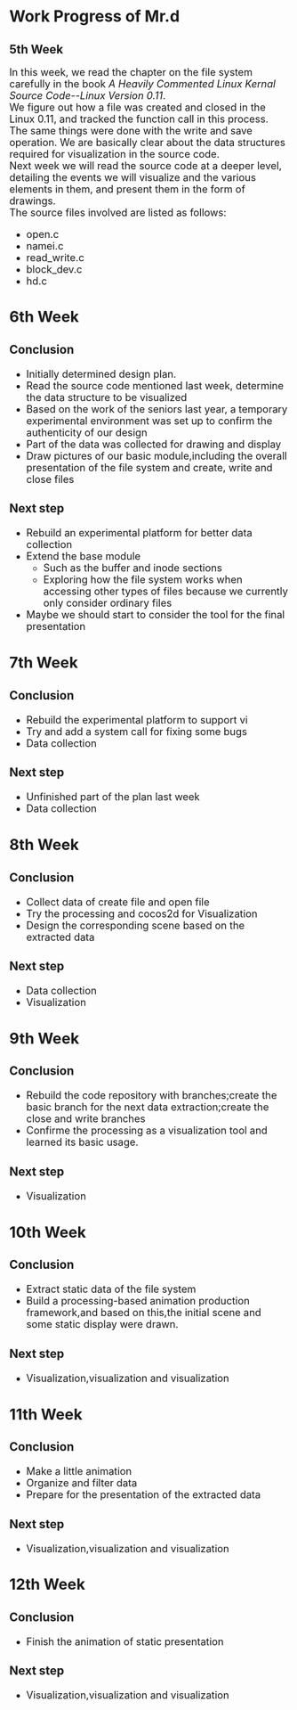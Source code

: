 # Work Progress of Mr.d

## 5th Week

<font face="" size="4" color="">

In this week, we read the chapter on the file system carefully in the book *A Heavily Commented Linux Kernal Source Code--Linux Version 0.11*.  
We figure out how a file was created and closed in the Linux 0.11, and tracked the function call in this process. The same things were done with the write and save operation. We are basically clear about the data structures required for visualization in the source code.  
Next week we will read the source code at a deeper level, detailing the events we will visualize and the various elements in them, and present them in the form of drawings.  
The source files involved are listed as follows:  

* open.c
* namei.c
* read_write.c
* block_dev.c
* hd.c

## 6th Week

### Conclusion
* Initially determined design plan.
* Read the source code mentioned last week, determine the data structure to be visualized 
* Based on the work of the seniors last year, a temporary experimental environment was set up to confirm the authenticity of our design
* Part of the data was collected for drawing and display
* Draw pictures of our basic module,including the overall presentation of the file system and create, write and close files

### Next step
* Rebuild an experimental platform for better data collection 
* Extend the base module
	* Such as the buffer and inode sections 
	* Exploring how the file system works when accessing other types of files because we currently only consider ordinary files
* Maybe we should start to consider the tool for the final presentation 

## 7th Week

###	Conclusion
* Rebuild the experimental platform to support vi
* Try and add a system call for fixing some bugs 
* Data collection

### Next step
* Unfinished part of the plan last week
* Data collection


## 8th Week

###	Conclusion
* Collect data of create file and open file
* Try the processing and cocos2d for Visualization
* Design the corresponding scene based on the extracted data

### Next step
* Data collection
* Visualization

## 9th Week

###	Conclusion
* Rebuild the code repository with branches;create the basic branch for the next data extraction;create the close and write branches
* Confirme the processing as a visualization tool and learned its basic usage.

### Next step
* Visualization

## 10th Week

###	Conclusion
* Extract static data of the file system
* Build a processing-based animation production framework,and based on this,the initial scene and some static display were drawn.

### Next step
* Visualization,visualization and visualization

## 11th Week

###	Conclusion
* Make a little animation
* Organize and filter data
* Prepare for the presentation of the extracted data
### Next step
* Visualization,visualization and visualization


## 12th Week

###	Conclusion
* Finish the animation of static presentation
### Next step
* Visualization,visualization and visualization